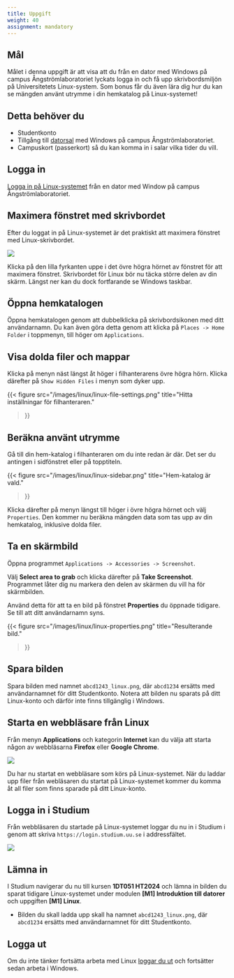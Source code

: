 ```yaml
---
title: Uppgift
weight: 40
assignment: mandatory
---
```


## Mål

Målet i denna uppgift är att visa att du från en dator med Windows
på campus Ångströmlaboratoriet lyckats logga in och få upp skrivbordsmiljön på
Universitetets Linux-system. Som bonus får du även lära dig hur du kan se
mängden använt utrymme i din hemkatalog på Linux-systemet!

## Detta behöver du

+ Studentkonto
+ Tillgång till [datorsal](../../computer-rooms) med Windows på campus Ångströmlaboratoriet.
+ Campuskort (passerkort) så du kan komma in i salar vilka tider du vill. 


## Logga in

[Logga in på Linux-systemet](../log-in) från en dator med Window på campus
Ångströmlaboratoriet. 

## Maximera fönstret med skrivbordet

Efter du loggat in på Linux-systemet är det praktiskt att maximera fönstret med
Linux-skrivbordet. 

![](/images/linux/thinlinc-maximize-window.png)

Klicka på den lilla fyrkanten uppe i det övre högra hörnet av fönstret för att
maximera fönstret. Skrivbordet för Linux bör nu täcka större delen av din skärm.
Längst ner kan du dock fortfarande se Windows taskbar. 


## Öppna hemkatalogen

Öppna hemkatalogen genom att dubbelklicka på skrivbordsikonen med ditt
användarnamn.
Du kan även göra detta genom att klicka på `Places -> Home Folder` i toppmenyn,
till höger om `Applications`.


## Visa dolda filer och mappar

Klicka på menyn näst längst åt höger i filhanterarens övre högra hörn.
Klicka därefter på `Show Hidden Files` i menyn som dyker upp.

{{< figure 
    src="/images/linux/linux-file-settings.png" 
    title="Hitta inställningar för filhanteraren." 
>}}

## Beräkna använt utrymme


Gå till din hem-katalog i filhanteraren om du inte redan är där. Det ser du antingen i sidfönstret eller på topptiteln.

{{< figure 
    src="/images/linux/linux-sidebar.png" 
    title="Hem-katalog är vald." 
>}}

Klicka därefter på menyn längst till höger i övre högra hörnet och välj `Properties`.
Den kommer nu beräkna mängden data som tas upp av din hemkatalog, inklusive
dolda filer.

## Ta en skärmbild

Öppna programmet `Applications -> Accessories -> Screenshot`.

Välj **Select area to grab** och klicka därefter på **Take Screenshot**.
Programmet låter dig nu markera den delen av skärmen du vill ha för
skärmbilden.

Använd detta för att ta en bild på fönstret **Properties** du öppnade tidigare. 
Se till att ditt användarnamn syns.

{{< figure 
    src="/images/linux/linux-properties.png" 
    title="Resulterande bild." 
>}}

## Spara bilden

Spara bilden med namnet `abcd1243_linux.png`, där `abcd1234` ersätts med
användarnamnet för ditt Studentkonto. Notera att bilden nu sparats på ditt
Linux-konto och därför inte finns tillgänglig i Windows. 

## Starta en webbläsare från Linux

Från menyn **Applications** och kategorin **Internet** kan du välja att starta
någon av webbläsarna **Firefox** eller **Google Chrome**. 

![](/images/linux/applications-internet-menu.png)

Du har nu startat en webbläsare som körs på Linux-systemet. 
När du laddar upp filer från webläsaren du startat på Linux-systemet kommer du
komma åt all filer som finns sparade på ditt Linux-konto.

## Logga in i Studium

Från webbläsaren du startade på Linux-systemet loggar du nu in i Studium i genom
att skriva `https://login.studium.uu.se` i addressfältet. 

![](/images/linux/linux-studium-login.png)

## Lämna in

I Studium navigerar du nu till kursen **1DT051 HT2024** och lämna in bilden du sparat tidigare
Linux-systemet under modulen **[M1] Introduktion till datorer** och uppgiften
**[M1] Linux**.

- Bilden du skall ladda upp skall ha namnet `abcd1243_linux.png`, där
`abcd1234` ersätts med användarnamnet för ditt Studentkonto. 

## Logga ut

Om du inte tänker fortsätta arbeta med Linux [loggar du ut](../log-out) och
fortsätter sedan arbeta i Windows. 
